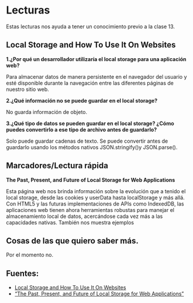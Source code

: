 # Lecturas

Estas lecturas nos ayuda a tener un conocimiento previo a la clase 13.

## Local Storage and How To Use It On Websites

**1.¿Por qué un desarrollador utilizaría el local storage para una aplicación web?**

Para almacenar datos de manera persistente en el navegador del usuario y esté disponible durante la navegación entre las diferentes páginas de nuestro sitio web.

**2.¿Qué información no se puede guardar en el local storage?**

No guarda información de objeto.

**3.¿Qué tipo de datos se pueden guardar en el local storage? ¿Cómo puedes convertirlo a ese tipo de archivo antes de guardarlo?**

Solo puede guardar cadenas de texto. Se puede convertir antes de guardarlo usando los métodos nativos JSON.stringify()y JSON.parse().


## Marcadores/Lectura rápida

**The Past, Present, and Future of Local Storage for Web Applications**

Esta página web nos brinda información sobre la evolución que a tenido el local storage, desde las cookies y userData hasta localStorage y más allá. Con HTML5 y las futuras implementaciones de APIs como IndexedDB, las aplicaciones web tienen ahora herramientas robustas para manejar el almacenamiento local de datos, acercándose cada vez más a las capacidades nativas. 
También nos muestra ejemplos 

## Cosas de las que quiero saber más.

Por el momento no.

## Fuentes: 

+ [Local Storage and How To Use It On Websites](https://www.smashingmagazine.com/2010/10/local-storage-and-how-to-use-it/)
+ [“The Past, Present, and Future of Local Storage for Web Applications”](https://diveinto.html5doctor.com/storage.html)
